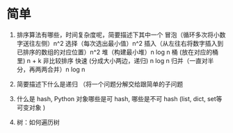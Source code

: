 # 简单

1. 排序算法有哪些，时间复杂度呢，简要描述下其中一个
  冒泡（循环多次将小数字送往左侧）n^2
  选择（每次选出最小值）n^2
  插入（从左往右将数字插入到已排序的数组的对应位置）n^2
  堆（构建最小堆）n log n
  桶 (放在对应的桶里) n + k 非比较排序
  快速 (分成大小两边，递归) n log n
  归并（一直对半分，再两两合并）n log n

2. 简要描述下什么是递归
（将一个问题分解交给跟简单的子问题

3. 什么是 hash, Python 对象哪些是可 hash, 哪些是不可 hash (list, dict, set等可变对象  )

4. 树：如何遍历树